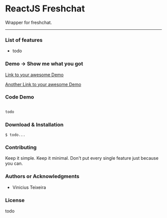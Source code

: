 ReactJS Freshchat 
=======================================

Wrapper for freshchat.

* * *

### List of features

*   todo

### Demo -> Show me what you got

[Link to your awesome Demo](#) 

[Another Link to your awesome Demo](#)

### Code Demo

```html We will use markdown for the Syntax Highlighting

todo

```

### Download & Installation

```shell 
$ todo... 
```

### Contributing

Keep it simple. Keep it minimal. Don't put every single feature just because you can.

### Authors or Acknowledgments

*   Vinicius Teixeira

### License

todo
